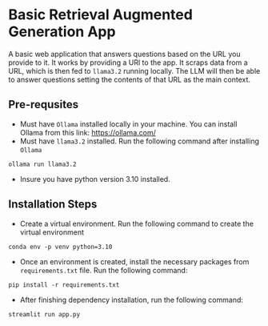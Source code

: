 # Basic Retrieval Augmented Generation App

A basic web application that answers questions based on the URL you provide to it. It works by providing a URl to the app. It scraps data from a URL, which is then fed to `llama3.2` running locally. The LLM will then be able to answer questions setting the contents of that URL as the main context.

## Pre-requsites

- Must have `Ollama` installed locally in your machine. You can install Ollama from this link: https://ollama.com/
- Must have `llama3.2` installed. Run the following command after installing `Ollama`

```
ollama run llama3.2
```

- Insure you have python version 3.10 installed.

## Installation Steps

- Create a virtual environment. Run the following command to create the virtual environment

```
conda env -p venv python=3.10
```

- Once an environment is created, install the necessary packages from `requirements.txt` file. Run the following command:

```
pip install -r requirements.txt
```

- After finishing dependency installation, run the following command:

```
streamlit run app.py
```
